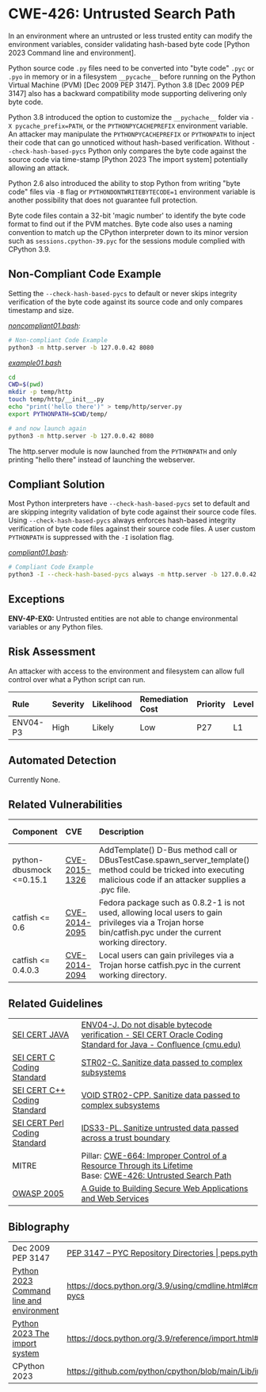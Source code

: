 # CWE-426: Untrusted Search Path

In an environment where an untrusted or less trusted entity can modify the environment variables, consider validating hash-based byte code [Python 2023 Command line and environment].

Python source code `.py`  files need to be converted into "byte code" `.pyc` or `.pyo` in memory or in a filesystem `__pycache__` before running on the Python Virtual Machine (PVM) [Dec 2009 PEP 3147].
Python 3.8 [Dec 2009 PEP 3147] also has a backward compatibility mode supporting delivering only byte code.

Python 3.8 introduced the option to customize the `__pychache__` folder via `-X pycache_prefix=PATH`, or the `PYTHONPYCACHEPREFIX` environment variable. An attacker may manipulate the `PYTHONPYCACHEPREFIX` or `PYTHONPATH` to inject their code that can go unnoticed without hash-based verification. Without `--check-hash-based-pycs` Python only compares the byte code against the source code via time-stamp [Python 2023 The import system] potentially allowing an attack.

Python 2.6 also introduced the ability to stop Python from writing "byte code" files via `-B` flag or `PYTHONDONTWRITEBYTECODE=1` environment variable is another possibility that does not guarantee full protection.

Byte code files contain a 32-bit 'magic number' to identify the byte code format to find out if the PVM matches. Byte code also uses a naming convention to match up the CPython interpreter down to its minor version such as `sessions.cpython-39.pyc` for the sessions module complied with CPython 3.9.

## Non-Compliant Code Example

Setting the `--check-hash-based-pycs` to default or never skips integrity verification of the byte code against its source code and only compares timestamp and size.

*[noncompliant01.bash](noncompliant01.bash):*

```bash
# Non-compliant Code Example
python3 -m http.server -b 127.0.0.42 8080
```

*[example01.bash](example01.bash)*

```bash
cd
CWD=$(pwd)
mkdir -p temp/http
touch temp/http/__init__.py
echo "print('hello there')" > temp/http/server.py
export PYTHONPATH=$CWD/temp/

# and now launch again
python3 -m http.server -b 127.0.0.42 8080
```

The http.server module is now launched from the `PYTHONPATH` and only printing "hello there" instead of launching the webserver.

## Compliant Solution

Most Python interpreters have `--check-hash-based-pycs` set to default and are skipping integrity validation of byte code against their source code files. Using `--check-hash-based-pycs` always enforces hash-based integrity verification of byte code files against their source code files. A user custom `PYTHONPATH` is suppressed with the `-I` isolation flag.

*[compliant01.bash](compliant01.bash):*

```bash
# Compliant Code Example
python3 -I --check-hash-based-pycs always -m http.server -b 127.0.0.42 8080
```

## Exceptions

**ENV-4P-EX0:** Untrusted entities are not able to change environmental variables or any Python files.

## Risk Assessment

An attacker with access to the environment and filesystem can allow full control over what a Python script can run.

| Rule     | Severity | Likelihood | Remediation Cost | Priority | Level |
|:---------|:---------|:-----------|:-----------------|:---------|:------|
| ENV04-P3 | High     | Likely     | Low              | P27      | L1    |

## Automated Detection

Currently None.

## Related Vulnerabilities

| Component | CVE | Description  | CVSS rating | Comment |
|:----------|:----|:-------------|:------------|:--------|
| python-dbusmock <=0.15.1 | [CVE-2015-1326](https://nvd.nist.gov/vuln/detail/CVE-2015-1326) | AddTemplate() D-Bus method call or DBusTestCase.spawn_server_template() method could be tricked into executing malicious code if an attacker supplies a .pyc file. | 3.x: 8.8 High | |
| catfish <= 0.6           | [CVE-2014-2095](https://nvd.nist.gov/vuln/detail/CVE-2014-2095) | Fedora package such as 0.8.2-1 is not used, allowing local users to gain privileges via a Trojan horse bin/catfish.pyc under the current working directory. | 2.0: 4.6 Med | |
| catfish <= 0.4.0.3       | [CVE-2014-2094](https://nvd.nist.gov/vuln/detail/CVE-2014-2094) | Local users can gain privileges via a Trojan horse catfish.pyc in the current working directory. | 2.0: 4.6 Med | |

## Related Guidelines

|||
|:---|:---|
|[SEI CERT JAVA](https://wiki.sei.cmu.edu/confluence/display/java/SEI+CERT+Oracle+Coding+Standard+for+Java)|[ENV04-J. Do not disable bytecode verification - SEI CERT Oracle Coding Standard for Java - Confluence (cmu.edu)](https://wiki.sei.cmu.edu/confluence/display/java/ENV04-J.+Do+not+disable+bytecode+verification)|
| [SEI CERT C Coding Standard](https://wiki.sei.cmu.edu/confluence/display/c/SEI+CERT+C+Coding+Standard) | [STR02-C. Sanitize data passed to complex subsystems](https://wiki.sei.cmu.edu/confluence/display/c/STR02-C.+Sanitize+data+passed+to+complex+subsystems) |
| [SEI CERT C++ Coding Standard](https://wiki.sei.cmu.edu/confluence/pages/viewpage.action?pageId=88046682) | [VOID STR02-CPP. Sanitize data passed to complex subsystems](https://wiki.sei.cmu.edu/confluence/pages/viewpage.action?pageId=88046726) |
| [SEI CERT Perl Coding Standard](https://wiki.sei.cmu.edu/confluence/display/perl/SEI+CERT+Perl+Coding+Standard) | [IDS33-PL. Sanitize untrusted data passed across a trust boundary](https://wiki.sei.cmu.edu/confluence/display/perl/IDS33-PL.+Sanitize+untrusted+data+passed+across+a+trust+boundary) |
| MITRE | Pillar: [CWE-664: Improper Control of a Resource Through its Lifetime](https://cwe.mitre.org/data/definitions/664.html)<br>Base: [CWE-426: Untrusted Search Path](https://cwe.mitre.org/data/definitions/426.html)|
|[OWASP 2005](https://wiki.sei.cmu.edu/confluence/display/java/Rule+AA.+References#RuleAA.References-OWASP05)|[A Guide to Building Secure Web Applications and Web Services](http://sourceforge.net/projects/owasp/files/Guide/2.0.1/OWASPGuide2.0.1.pdf/download) |

## Biblography

|||
|:---|:---|
|Dec 2009 PEP 3147|[PEP 3147 – PYC Repository Directories \| peps.python.org](https://peps.python.org/pep-3147/)|
|[Python 2023 Command line and environment](https://docs.python.org/3.9/using/cmdline.html#cmdoption-check-hash-based-pycs)|<https://docs.python.org/3.9/using/cmdline.html#cmdoption-check-hash-based-pycs>|
|[Python 2023 The import system](https://docs.python.org/3.9/reference/import.html#pyc-invalidation)|<https://docs.python.org/3.9/reference/import.html#pyc-invalidation>|
|CPython 2023|<https://github.com/python/cpython/blob/main/Lib/importlib/_bootstrap_external.py>|
